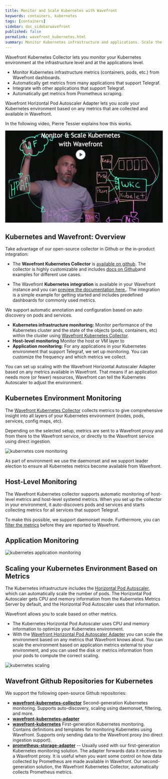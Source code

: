 ```yaml
---
title: Monitor and Scale Kubernetes with Wavefront
keywords: containers, kubernetes
tags: [containers]
sidebar: doc_sidebarwavefront
published: false
permalink: wavefront_kubernetes.html
summary: Monitor Kubernetes infrastructure and applications. Scale the Kubernetes deployment based on Wavefront metrics.
---
```

Wavefront Kubernetes Collector lets you *monitor* your Kubernetes environment at the infrastructure level and at the applications level.

* Monitor Kubernetes infrastructure metrics (containers, pods, etc.) from Wavefront dashboards.
* Automatically get metrics from many applications that support Telegraf.
* Integrate with other applications that support Telegraf.
* Automatically get metrics from Prometheus scraping.

Wavefront Horizontal Pod Autoscaler Adapter lets you *scale* your Kubernetes environment based on any metrics that are collected and available in Wavefront.


In the following video, Pierre Tessier explains how this works.

<p><a href="XX"><img src="/images/v_kubernetes_pierre_2.png" style="width: 700px;" alt="monitor and scale kubernetes"/></a>
</p>

## Kubernetes and Wavefront: Overview

Take advantage of our open-source collector in Github or the in-product integration:
* The **Wavefront Kubernetes Collector** is [available on github](https://github.com/wavefrontHQ/wavefront-kubernetes-collector). The collector is highly customizable and includes [docs on Github](https://github.com/wavefrontHQ/wavefront-kubernetes-collector/tree/master/docs)and examples for different use cases.

* The Wavefront **Kubernetes integration** is available in your Wavefront instance and you can [preview the documentation here.](kubernetes.html). The integration is a simple example for getting started and includes predefined dashboards for commonly used metrics.

We support automatic annotation and configuration based on auto discovery on pods and services.

* **Kubernetes infrastructure monitoring:** Monitor performance of the Kubernetes cluster and the state of the objects (pods, containers, etc) within the cluster using [Wavefront Kubernetes Collector](https://github.com/wavefrontHQ/wavefront-kubernetes-collector).
* **Host-level monitoring** Monitor the host or VM layer to
* **Application monitoring:** For any applications in your Kubernetes environment that support Telegraf, we set up monitoring. You can customize the frequency and which metrics we collect.

You can set up scaling with the Wavefront Horizontal Autoscaler Adapter based on any metrics available in Wavefront. That means if an application needs more (or fewer) resources, Wavefront can tell the Kubernetes Autoscaler to adjust the environment.



## Kubernetes Environment Monitoring

The [Wavefront Kubernetes Collector](https://github.com/wavefrontHQ/wavefront-kubernetes-collector)
collects metrics to give comprehensive insight into all layers of your Kubernetes environment (nodes, pods, services, config maps, etc).

Depending on the selected setup, metrics are sent to a Wavefront proxy and from there to the Wavefront service, or directly to the Wavefront service using direct ingestion.

![kubernetes core monitoring](/images/kubernetes_core.svg)

As part of environment we use the daemonset and we support leader election to ensure all Kubernetes metrics become available from Wavefront.

## Host-Level Monitoring

The Wavefront Kubernetes collector supports automatic monitoring of host-level metrics and host-level systemd metrics. When you set up the collector in your environment, it auto-discovers pods and services and starts collecting metrics for all services that support Telegraf.

To make this possible, we support daemonset mode. Furthermore, you can [filter the metrics](https://github.com/wavefrontHQ/wavefront-kubernetes-collector/blob/master/docs/filtering.md) before they are reported to Wavefront.

## Application Monitoring



![kubernetes application monitoring](/images/kubernetes_apps.svg)

## Scaling your Kubernetes Environment Based on Metrics

The Kubernetes infrastructure includes the [Horizontal Pod Autoscaler](https://kubernetes.io/docs/tasks/run-application/horizontal-pod-autoscale/), which can automatically scale the number of pods. The Horizontal Pod Autoscaler gets CPU and memory information from the Kubernetes Metrics Server by default, and the Horizontal Pod Autoscaler uses that information.

Wavefront allows you to scale based on other metrics.

* The Kubernetes Horizontal Pod Autoscaler uses CPU and memory information to optimize your Kubernetes environment.
* With the [Wavefront Horizontal Pod Autoscaler Adapter](https://www.github.com/wavefrontHQ/wavefront-kubernetes-adapter) you can scale the environment based on any metrics that Wavefront knows about. You can scale the environment based on application metrics external to your environment, and you can used the disk or metrics information from your pods to compute the correct scaling.

![kubernetes scaling](/images/kubernetes_scaling.svg)


## Wavefront Github Repositories for Kubernetes

We support the following open-source Github repositories:

-  **[wavefront-kubernetes-collector](https://github.com/wavefrontHQ/wavefront-kubernetes-collector)** Second-generation Kubernetes monitoring. Supports auto-discovery, scaling using daemonset, filtering, and more.
- **[wavefront-kubernetes-adapter](https://github.com/wavefrontHQ/wavefront-kubernetes-adapter)**
- **[wavefront-kubernetes](https://github.com/wavefrontHQ/wavefront-kubernetes)** First-generation Kubernetes monitoring. Contains definitions and templates for monitoring Kubernetes using Wavefront. Supports only sending data to the Wavefront proxy (no direct ingestion support).
- **[prometheus-storage-adapter](https://github.com/wavefrontHQ/prometheus-storage-adapter)** -- Usually used with our first-generation Kubernetes monitoring solution. The adapter forwards data it receives to a Wavefront proxy. It is useful when you want some control on how data collected by Prometheus are made available in  Wavefront. Our second-generation solution, the Wavefront Kubernetes Collector, automatically collects Prometheus metrics.
